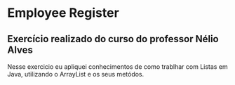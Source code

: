 # Employee Register

## Exercício realizado do curso do professor Nélio Alves

Nesse exercicio eu apliquei conhecimentos de como trablhar com Listas em Java, utilizando o ArrayList e os seus metódos.
